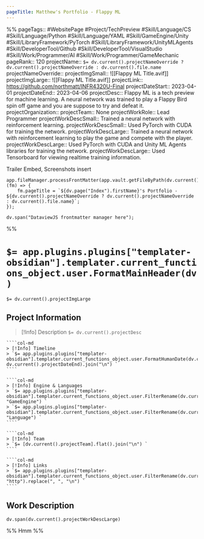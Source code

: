 ```yaml
---
pageTitle: Matthew's Portfolio - Flappy ML
---
```

%%
pageTags:: #WebsitePage #Project/TechPreview #Skill/Language/CS #Skill/Language/Python #Skill/Language/YAML #Skill/GameEngine/Unity #Skill/LibraryFramework/PyTorch #Skill/LibraryFramework/UnityMLAgents #Skill/DeveloperTool/Github #Skill/DeveloperTool/VisualStudio #Skill/Work/Programmer/AI #Skill/Work/Programmer/GameMechanic 
pageRank:: 120
projectName:: `$= dv.current().projectNameOverride ? dv.current().projectNameOverride : dv.current().file.name `
projectNameOverride:: 
projectImgSmall:: ![[Flappy ML Title.avif]]
projectImgLarge:: ![[Flappy ML Title.avif]]
projectLink:: https://github.com/northmatt/INFR4320U-Final
projectDateStart:: 2023-04-01
projectDateEnd:: 2023-04-06
projectDesc:: Flappy ML is a tech preview for machine learning. A neural network was trained to play a Flappy Bird spin off game and you are suppose to try and defeat it.
projectOrganization:: 
projectTeam:: None
projectWorkRole:: Lead Programmer
projectWorkDescSmall:: Trained a neural network with reinforcement learning.
projectWorkDescSmall:: Used PyTorch with CUDA for training the network.
projectWorkDescLarge:: Trained a neural network with reinforcement learning to play the game and compete with the player.
projectWorkDescLarge:: Used PyTorch with CUDA and Unity ML Agents libraries for training the network.
projectWorkDescLarge:: Used Tensorboard for viewing realtime training information.

Trailer Embed, Screenshots insert

```dataviewjs
app.fileManager.processFrontMatter(app.vault.getFileByPath(dv.current().file.path), (fm) => {
	fm.pageTitle = `${dv.page("Index").firstName}'s Portfolio - ${dv.current().projectNameOverride ? dv.current().projectNameOverride : dv.current().file.name}`;
});

dv.span("DataviewJS frontmatter manager here");
```
%%
# `$= app.plugins.plugins["templater-obsidian"].templater.current_functions_object.user.FormatMainHeader(dv) `
`$= dv.current().projectImgLarge `
## Project Information

> [!Info] Description
> `$= dv.current().projectDesc `

`````col
````col-md
> [!Info] Timeline
> `$= app.plugins.plugins["templater-obsidian"].templater.current_functions_object.user.FormatHumanDate(dv.current().projectDateStart, dv.current().projectDateEnd).join("\n") `
````

````col-md
> [!Info] Engine & Languages
> `$= app.plugins.plugins["templater-obsidian"].templater.current_functions_object.user.FilterRename(dv.current().file.etags, "GameEngine") `
> `$= app.plugins.plugins["templater-obsidian"].templater.current_functions_object.user.FilterRename(dv.current().file.etags, "Language") `
````

````col-md
> [!Info] Team
> `$= [dv.current().projectTeam].flat().join("\n") `
````

````col-md
> [!Info] Links
> `$= app.plugins.plugins["templater-obsidian"].templater.current_functions_object.user.FilterRename(dv.current().projectLink, "http").replace(", ", "\n") `
````
`````

## Work Description
```dataviewjs
dv.span(dv.current().projectWorkDescLarge)
```


%%
Hmm
%%